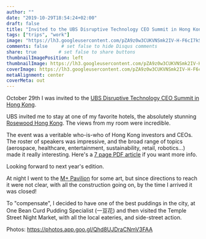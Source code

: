 ```yaml
---
author: ""
date: "2019-10-29T18:54:24+02:00"
draft: false
title: "Invited to the UBS Disruptive Technology CEO Summit in Hong Kong"
tags: ["trips", "work"]
image: "https://lh3.googleusercontent.com/pZA9z0w3CUKVNSmk2IV-H-F6cI7kSI43viOTMwGG9hyQ06TPjiV8H55TJeBtueagzu3b6Pjv5gid1ZxfYrdbTdcrQIZFm9mmVew6-lLtTTGjUyqcbE4wyuyxAujHLTEodd5zu2m-rec=w1920-h1080"
comments: false     # set false to hide Disqus comments
share: true        # set false to share buttons
thumbnailImagePosition: left
thumbnailImage: https://lh3.googleusercontent.com/pZA9z0w3CUKVNSmk2IV-H-F6cI7kSI43viOTMwGG9hyQ06TPjiV8H55TJeBtueagzu3b6Pjv5gid1ZxfYrdbTdcrQIZFm9mmVew6-lLtTTGjUyqcbE4wyuyxAujHLTEodd5zu2m-rec=w1920-h1080
coverImage: https://lh3.googleusercontent.com/pZA9z0w3CUKVNSmk2IV-H-F6cI7kSI43viOTMwGG9hyQ06TPjiV8H55TJeBtueagzu3b6Pjv5gid1ZxfYrdbTdcrQIZFm9mmVew6-lLtTTGjUyqcbE4wyuyxAujHLTEodd5zu2m-rec=w1920-h1080
metaAlignment: center
coverMeta: out
---
```


October 29th I was invited to the [UBS Disruptive Technology CEO Summit in Hong Kong](https://www.ubs.com/microsites/disruptive-technology-hongkong/en/overview.html).

<!--more-->

UBS invited me to stay at one of my favorite hotels, the absolutely stunning [Rosewood Hong Kong](https://www.rosewoodhotels.com/en/hong-kong). The views from my room were incredible.

The event was a veritable who-is-who of Hong Kong investors and CEOs. The roster of speakers was impressive, and the broad range of topics (aerospace, healthcare, entertainment, sustainability, retail, robotics...) made it really interesting. Here's a [7 page PDF article](https://www.ubs.com/microsites/disruptive-technology-hongkong/en/overview/_jcr_content/mainpar/toplevelgrid_1101190985/col2/teaser/linklist/actionbutton.1111059175.file/bGluay9wYXRoPS9jb250ZW50L2RhbS9hc3NldHMvbWljcm9zaXRlcy9kaXNydXB0aXZlLXRlY2hub2xvZ3ktMjAxOS9kb2NzL3Bvc3QtZXZlbnQtYXJ0aWNsZS1lbi0yMDE5LnBkZg==/post-event-article-en-2019.pdf) if you want more info.

Looking forward to next year's edition.

At night I went to the [M+ Pavilion](https://www.westkowloon.hk/en/mplus) for some art, but since directions to reach it were not clear, with all the construction going on, by the time I arrived it was closed!

To "compensate", I decided to have one of the best puddings in the city, at One Bean Curd Pudding Specialist (一豆花) and then visited the Temple Street Night Market, with all the local eateries, and side-street action.

Photos: https://photos.app.goo.gl/Qhd8UJDraCNmV3FAA
<script src="https://cdn.jsdelivr.net/npm/publicalbum@latest/embed-ui.min.js" async></script>
<div class="pa-gallery-player-widget" style="width:100%; height:480px; display:none;"
  data-link="https://photos.app.goo.gl/uT9DdrqGqbDDq4o29"
  data-title="92 new photos by Jorge Cortell">
  <object data="https://lh3.googleusercontent.com/0uu8zH-LuX0Dt5M_XAWzW-I45gGl8xFsOsvLY3ZT4BHwKbyGXcoPoKJgnvnrf6JREQmSKhZjmU8ArNaKl8ruzZa82fM5f3mJvDzCxsPywEFL6--ccMalnB_YX9vbrZIUcqjzOLs3jHo=w1920-h1080"></object>
  <object data="https://lh3.googleusercontent.com/fAUGorTxFnDY5UZw0LcWldplZrlaoC104yIZb3pw2vTjOZ-iSq7Y9wz9KzQ6FfGnT9COcOcGSgzp7ys3GlC5ISw22N2gSDqtgwrDb2EnSqQG89dKz7yEPhasKdSDZfoWKgRMEQlnnWI=w1920-h1080"></object>
  <object data="https://lh3.googleusercontent.com/H4MBREURRylspIUL1klkaSWvZEKgaMHfxJqRo9RKDKHbk_YcPRe_Zuk5PP5hUpzu-OpI7j39Fb1ORzaZlibbjV53UTO3ZBwvYbiXsRFCsyEivgkYQl-IncWEWf-C5VYcjDPnLPxADSo=w1920-h1080"></object>
  <object data="https://lh3.googleusercontent.com/KcX6O81LrdqAAHA_bA-1JZUW892Wn39_vvUSpWxgGn5Ib3sMXRg5t3esnv-k-o3MykZiPaKK5jeR0YiW_xo1UiE9m1iHMcBhKyz36I3g-ZVtFwSOJEiobBToQk677RhPKxVm-vrJDNQ=w1920-h1080"></object>
  <object data="https://lh3.googleusercontent.com/hDLwNz9WpLFyMZxJ3BnZeJElTKQbzjCse_48GH-X3VGFIBpxadUuEpGCg4xlXq7tEtEfiY4j7SYS0vN6a3ooNvlM6bkI9oX96Hc3ud03Gxw_Al9QxQObNtrp7OwJ4SO5qtT8E48xHiQ=w1920-h1080"></object>
  <object data="https://lh3.googleusercontent.com/z21YinL0C3frj6MFwlF70zDwyXfItRTINYXlHMeOpeXdHF0gWcT8JiHGABG3AT87kGQ6mJpkNCIZ6Mu-xmrmE7uz_2mS1AVsKd3qJF3BcbrvfNEU3bTaBjGlpsnDk4-0_8LRECAiEhE=w1920-h1080"></object>
  <object data="https://lh3.googleusercontent.com/dk3tHxFOL1k7My_6QWaNUFwv5gvpNBpNhytZ57Cgu3p4mX7pwhFsj8_8eOV8Yts_EyUkKPRpzQ4pAmgTNIU9D-JNYt2wjXj74iqTr6FQvQj_yCqBM4m7-kXfeyijwP75uNeMUMDeVTY=w1920-h1080"></object>
  <object data="https://lh3.googleusercontent.com/2ppi4_PucrcJliVOI1jozkaMCyDu8o1XbIRL9JS4QhJaGd2Zca3iYkZv7PF41QCxZbWxRONI81MyTDhbZoRYcdivZzSRK7Bz5qSWtZVQ9UxXZjz0k4HFyahmdBsIp_m_rD6QX9Bh-cY=w1920-h1080"></object>
  <object data="https://lh3.googleusercontent.com/4T-DHQ1lORwlQ-Ew9nTFwyJYEfh-yzh7ZAKxfon18dCiA0Bocadh4yCUCwYyVCQ_cKArpYGP3l0BQe5T9Piq9Kc5ZX5FZOYk-L5Q00Vlm2ij0x4pOQ6Xq4VIa2-nR7MK8Zzrj2fzVuM=w1920-h1080"></object>
  <object data="https://lh3.googleusercontent.com/fcsndvVJOzpqVX4GmF1IfrVO0qFF7JWN0xHVtp_5d-FfJMsgg6V-ibuy4qzue0qN2DqD5GLgMd_vo4LYE7_v1RGgRH7zbN9r2B5c9fLcB-bVLDCIZBjxb51ikVhwbWhdCzcB41sPVPg=w1920-h1080"></object>
  <object data="https://lh3.googleusercontent.com/pbg9-2l71dNcmkC4CWV38s3hDZZ_iZP6fcIARy3HLTdWdTdFp4xG62ffBRxYAuq--shhiR1z8iEW8HNE1VHRvYIoKkVv80UNSpGVVPdz9PrkQ74XDF8O7K1LL0bzUdT5fHIKG_B1IUo=w1920-h1080"></object>
  <object data="https://lh3.googleusercontent.com/ojBPIP0tuJ358wbywFTcpRMyvF-jL7TS3YJ7a1cyqZvXq1nXR07WHdCUVOMTZ7BwBzJUazFTKDFGOgNJk7sIH7SESsCt98Ed_jUYnxt7_WbM4JzbesC8PZD3K4lBbYxy4cX436CrMHY=w1920-h1080"></object>
  <object data="https://lh3.googleusercontent.com/j2bd49uuOn5rThd8ZoxzYYhYIb4j4tYOJ86G2VuN873Eb5ts_cdzjy3Bh8XtaSwAjS42asEmP8WS2gSOlJUOlHI14ysJq0RrgDToZTwgt_682RIEFsELmiROYw4cDDVfQC8l8K5Lwho=w1920-h1080"></object>
  <object data="https://lh3.googleusercontent.com/-mLYjDT7r1MJ38RrA4ksDcgik40Ona82vge_6tkz09m22yZEFT2_cPdqqICneYdTRqcKuz8aOephjMn_PczLLHCMk1tV3zFhKZ5bOsTjBUKAXWdTPLqnJgQ6uihAThXyxwM65wOeb-8=w1920-h1080"></object>
  <object data="https://lh3.googleusercontent.com/-4qwGa0jpYlsBd19jEeS62LmYWF0_TMbpszPx9SsBIBcmz42ogSX9zbDuEQ-a4p5kF1XDU0bygLQrvXZEdzYLAUMBN58pNAx9mGygKGz33lZXKUuTrXj1OQoM0e6BgdBfgBo_mcSRR0=w1920-h1080"></object>
  <object data="https://lh3.googleusercontent.com/rAlGzgmp4Au-esl4y80Ge3nxaDIwuBZu8hMB8RAiCJ1ZfFcYTsg6IAMDVSLdMoQBNfskdvILlH0ZpvwYd9lAekfHnUNDoS4kBriwqpRWpROSzMjE1CuyfhiRKWm6FtKv3afujnBpeYM=w1920-h1080"></object>
  <object data="https://lh3.googleusercontent.com/kxYFgmokvODjifdYg1EMC-mHcsT6IjAKqgVkHU10vP2wxGAH01yB4oFUuPUTzMeWa08GMZJb0BJp2niVgwWj3yBFbnfrqnELMWBBiQkoMDVIBoUZ_byb1JUNyFfroRMLDUzXpw7R2lc=w1920-h1080"></object>
  <object data="https://lh3.googleusercontent.com/HTVptxQgWJ7uspluKtmI9Sc04rPrcA4qQoLSZOsIojErflVfr2zAGfbbK1nLVosTANT1zwqHfGvhn2JDQ9_FOVlIU0sPQJzf-qQvxQMnQzE02AHG57JdfTFyunuYR2gWvQldZ8e-nQI=w1920-h1080"></object>
  <object data="https://lh3.googleusercontent.com/TJljrXFOCKlBaiuNwyRNxS5qCwI_CMX0dP-0NvVetOoxgc056LW_Ol0KOV94hDwuw031VCJkNUJwVnqhDYIc3N4wTOdHIFiP4IyhFP_8hYxBHj3vmUGc4_RrKuvCs0vBCrzRBl3VdcU=w1920-h1080"></object>
  <object data="https://lh3.googleusercontent.com/fSZGwTp20GCH8q1QwEE9KFNtZDq-Qrmhdl089M6390oCtPqRDd408iY8eNdqJolgMW5KYN8q-vnfLvWa3biR0TeRN1BY6M6R28ml33vSGofYBy-w-vcSxYnOO0YCq9xVMoaMTfqM6Ts=w1920-h1080"></object>
  <object data="https://lh3.googleusercontent.com/KP-u0fAurJ2HL451r72dsGx1RT4PgPvvz7x1loNg2gYEm5qpivYOxDSOSe9OO9VWgNyJpaf4RyBaYHJeQoakE2910SCCib-VQ5Lq9jTtZaKoNcZHFqxUpyOTcF0RBhZC6L1BwJEg87U=w1920-h1080"></object>
  <object data="https://lh3.googleusercontent.com/2GwPX8BUfWFE992Uc_Ipotw0tduyxjHLjQwbj7iLwaG22L6lkNFUHPCZO5NLwXbB5nlvgEQj7Nc7t3Say22N_7DuI1nIFtWqSxMz_995cBOwkahHmZI7irkkFssRgQx81PyBVNLIgGU=w1920-h1080"></object>
  <object data="https://lh3.googleusercontent.com/uT_KlnLijo0Fbwg3tN0r9RvJMIZmP4KZ4n1cqNKbA1QH9AQeYq9-PS0u7QRub_H7ZGQt_aBO0t484qWLRy_dvR3zNYuiG8PM2UFeVUxTdVtmdt2430XYVsqibXGlljC_JJ3VBhHW9IQ=w1920-h1080"></object>
  <object data="https://lh3.googleusercontent.com/7KvJadxSBRxPiTgZ6C0vOl0ohiHtU2ceBJc_3md6-8x6mQwMACYklXaQdYQavHgsvMAB0MOaMTqPoi2wjE9X48j_GEjmceHX9OeCeLDneqp_heSQaobQJ8XhhTxhlO6jIbAEKPFb-Xk=w1920-h1080"></object>
  <object data="https://lh3.googleusercontent.com/H-t0tv9K24GJxvlsQDcmxcX5wevgfNHqbZsATbzw3T9kjZJapYykTt_4YLTdStH7IgymcHgOEBFm6IahHDtCvBtN6HNfDsqMkZynucHEVigbiqLsWLVM9qPgy5gRlSEA7B7sIqOaW74=w1920-h1080"></object>
  <object data="https://lh3.googleusercontent.com/wNtve-m4xouRoA_RWqXENx_QBRAoY774Bp1CieUfHA-MbVAeGQ3stBPodHOUJrH3K0zI34bRiA1dxXlscEt7PWlWClmM3bMrKg5gcDyHEIXngceW2QjJj52xCVdx0NBj_q7WXX9MJCU=w1920-h1080"></object>
  <object data="https://lh3.googleusercontent.com/zQHrjjoDerOKWG1QINtUbAVtZmWS5WUFX8Ps7Kf09_6PKnAlSIh8X0m7aoBpnYAm50oy_1u5ImV5YDygOzyQkyDNPk_XgaVAkopoO10NudwEaBH9mMobA7b8Ou05G4A8YwHFT0dia3A=w1920-h1080"></object>
  <object data="https://lh3.googleusercontent.com/7FOmQfnLyyo9oZ7IEO5Ux0AYRUvznresieNqLK_X8fLTzX5Xt3YGqa9PuXf2OuxE9mf3AjbVS602_UiNcY-BxqQvXC37K1QQkFr3ddekhkUQe6pCO6xI4m0RynDGazf85priP_n9QEA=w1920-h1080"></object>
  <object data="https://lh3.googleusercontent.com/fZ44FMw2tUZddBYzlam2s8rIoCDkHqpkMg1Foz9KkRJ5B9jv27DswKxMRLv3DlpYguYFGbPiDXNPI0qLTwBzWj2FvySDAPixXR439zzc3ddmcIUZuxj8Hqvg5LJQP1ZhqKZ2SZATs7I=w1920-h1080"></object>
  <object data="https://lh3.googleusercontent.com/EG9WD4RyTSX3u0oX9szLpu0MjfcHQYo73o_7H0plyPwL2Jx5leVRYE9I0GkEfd3mzjD_jgUFW-vl2vtFwlfGCLbJZ-ynXgk3YC7E-Mev7oB3rKVIy75pkW0cgqsTJ_OikMRKqSH0sGE=w1920-h1080"></object>
  <object data="https://lh3.googleusercontent.com/B4ySu5GCf92gXQDKlidKoEd0Eh1yM190GjpyoIDwDtOAmays3xQtC4oPiyantbC6IzsjrZBeIqrIjDp7Ei3JK8KFlel_5pZlmsfAIOUrcUhplvrEkg-yZVN4mc8nDuWDXFuZbW4RO0E=w1920-h1080"></object>
  <object data="https://lh3.googleusercontent.com/_daKwLNmFAWmJARtXxpsxZZ9Ix3F7nfodDwE_obCRK_io4wA0TYaQYSrN_Rlyb2dqolk6ZiVs85RvtZ8R96CwkbDmAbgmjjgkw44d6n84ThQsWwoLHfGVqyCyrSVtMAKOtUDGrUJiGI=w1920-h1080"></object>
  <object data="https://lh3.googleusercontent.com/_2YB9y-E-1c3ceHVZ4a0n6r9sCPxNq1LG9IT2DnzzEAM6TEeFkhdvuLs6XUdDM3abUL9Rmhfem-z6DWf-9K1i4MLoQOt3Gs8ojvHhRmDxvpHOAZZFxeTT5N9mvteazhAYnKzzpLK-7M=w1920-h1080"></object>
  <object data="https://lh3.googleusercontent.com/9bMKftyS2b7LW64foh2dPvVmeDKcPQnU-LHHclGSffNyXzSSzMsNyCv9g_c9nxYcBSBnELxPHw1GEUhLM42GGI3g8CTtyD-oXho6UmEh_LayKPkzfyD9apJCto6QXb_rDApmEeUo_20=w1920-h1080"></object>
  <object data="https://lh3.googleusercontent.com/0Qb6DXnjkJaUm4Kctj1J584eEvdUl-gFixRvtqkBeAN5WBcezMsBqnlsmPs8SoYaarAZdf5E-Vt1CAN6WWjHYsXje_dZSINhAANLGeaZi5lRN_d2mBkHSHnoeD300uKnfw3pugvJ9lY=w1920-h1080"></object>
  <object data="https://lh3.googleusercontent.com/UycdDPARDoN-9Z-Nbi1j3poR1Zr00_BnqUMHFa3cWaN0zQ0X3-qW6UqSgcn-DzaDBbSpF2dXRhe5MfYO3h7JWwUrqP05je6hcbHTw317QUPbrwwOPS041K_vPeF7QzB7Gecr64bJn2Q=w1920-h1080"></object>
  <object data="https://lh3.googleusercontent.com/R2_QTMYI0CNurFU2BMgbD0e0pY4ZN5SnGlYrBqcJLILRrU05OfzdgWLG7f7-vndapkCRA2ynQRFWsJOd05TSNS1w7XBmM5gUXK0LSoxnIRhLSIkajT_vxQ0l3dcI59JGN4LphmYIUwk=w1920-h1080"></object>
  <object data="https://lh3.googleusercontent.com/99fSZsKUn_OPjkH8rQNs5GuKqWSgxcbz5nIpwelWc6vrwh-vPNhikpShOwQlhnQIjTPabEwrJfOtySjtwtOpDt4FtGZfDyBCIijNd6ceJdUFXBcQ2osqxxBqppOwO2dXIcbn8LqQ3V0=w1920-h1080"></object>
  <object data="https://lh3.googleusercontent.com/D2iDkzFH1AjAi9FTK7GwkpHkbzi7MGNGSNHNJrasB1DeiYO2dKaw6RCozXA7cP6fWW8_62RGpdgx12kyeT30B71gACAv7EwwhmBfW9QU2d4X-QmTwcQ82_N_AxKZpSq80gSqJvxVMNU=w1920-h1080"></object>
  <object data="https://lh3.googleusercontent.com/Q7qB2o5M185dzfU3Ze2Jr-SC8z0pi9ws-ccdxiGdn5mbEQ2Zntso3dnp9614CXXWn7jvHI7ZWjoFgT-4LUjTkDxzl9uzezdBgxBFnHWrO88gHrEIRU9i0IwamMd1YxFnOwrqNODAu_0=w1920-h1080"></object>
  <object data="https://lh3.googleusercontent.com/y-0D-cMtLKEJCW3OGyJddN9TDYtmfwdyC8fnT7XUv_3TbL_oq18-ud5PpaDG3Fhrp9qdNRYGpKUPGWdVXZYcZGc1KCAHtDU3J6cjmUOan7OA5EehlNOoIDubjkxeuaDsP22N-L7IlgY=w1920-h1080"></object>
  <object data="https://lh3.googleusercontent.com/ie71A8-4SWJf48N2uYikeNQRMqVicwBNAnRQ3Bx3WNUtj_rjUBZogeKtPnPkcvyzNDZGj9wsp4ZdQwE6dvuM1mShkXzvtcSeIzMkuSanOr9-zGUD0U32ru1nOmpQYkgphX1f4W5TSu8=w1920-h1080"></object>
  <object data="https://lh3.googleusercontent.com/cIJZuyzZ6Z_RPjJRkxvEUObReC1qMvuguaZSOTxbectH9snjijR6vxLI86_PUmN0KMjhHSk_ntuT1r4qImCUoe2mmWfonRYcniBitcLKdbGeHC0ubtCZwWYcFDTcRab9PfgKFOj4KN4=w1920-h1080"></object>
  <object data="https://lh3.googleusercontent.com/NONylfO7AvwIwVpfVcISvj-SlrkNQgXzn50X53Cb-HZqxEAM3rpaT_hHzLHKReWPi9srMEKnMh3ibJXTHKS3nj8UPlKD5wMxuXp7Y9Qxig66xO7ML6oUCL2r8HV3TBkJEJWpXMIg6nA=w1920-h1080"></object>
  <object data="https://lh3.googleusercontent.com/Fb2CsWEnpwGgYRzcbVoQgiH4aLTWV2EQzxPUZLkiB3W5VRnYEXg3q-QgOg45dnNnIe8d-1l1jdVFwD3SR-HHCXxFxvgB4awrHM6ehVW4yVp0PZPpkkzUUwWK4II0cuFmqefJ3rAP7ro=w1920-h1080"></object>
  <object data="https://lh3.googleusercontent.com/-enf_PLbFY6EWfE_Bqqe9af_zYJS1i4uCiemvzmCXLGcF_mK8MjcmeNq-y4SjUYYQ1XqeuTCShg2EFm5NZtUJVVnWxcPv2FTOTQ5iXv0anKspuKp00pPvKgH5Ccxgusj00PuV3ZRm5A=w1920-h1080"></object>
  <object data="https://lh3.googleusercontent.com/h9OpSdSIOJWI2qEfd9O50QorjkhDhJiqT3RNticmF1g3rcvWJAAN7DCiJKs7dbRkmvOWAVH3h45Cck80wdu1O1izrw0QAWhEZZ_46_Q4ezCWjcN7v15GBY7REviIj0-_x6lt0rIi3Fs=w1920-h1080"></object>
  <object data="https://lh3.googleusercontent.com/Y9RRPZk6_px70NsW7cp9mgD-1WHQHrKopvUn5yDW7aMR5CcmEAfqOMOd4BCIw977MEtEPDN_SVHMa2g6LW-aKBdjtcp6wgqPjxmEkwCm-kXZrg9v8TmS7q7R1GDr2T9M20MeQudbsnU=w1920-h1080"></object>
  <object data="https://lh3.googleusercontent.com/v-ZU5pp-jxB8PfOFvP-M1VkKtyU08JipO8F2AO6XbJt5e0eimSDfDsn0UqksmnDynfe8kk7hsI1ybhxNyqRH3bCdNjMZFjLyJs4PAKM5yhZrVejDkrLsjs4SBXQdX_z9oexjK-NJbAo=w1920-h1080"></object>
  <object data="https://lh3.googleusercontent.com/h4ynqo4vcmtz9HlGnPRfjRVPh8ERe8KoxP3yEN5B6b9bXtmW2TwNtasyGGVj4rO0SGxPKzvgn0z8bwK5KuF8OmpXuucG_5IPC8IU7erTfo5PB09ijFpSgLpkX_aGgMotZ811AMXcM0k=w1920-h1080"></object>
  <object data="https://lh3.googleusercontent.com/f-0XmUHhEw4fo09WZOI_rOsivL7tX1BOLyqJPpHaGYM-69wyrMgH5GiMQ9oBB7xufC1J0FJ7NqkLYgcM86awZiJJxk6lF-wNqS4iArbmvUgZcpnUnXaoI04dxKG1gR6u7e6Ui-N1amU=w1920-h1080"></object>
  <object data="https://lh3.googleusercontent.com/EFcMFAasIjQpyt1BoFGvJZHyg-BUp-Q6nKaQEKMGP5PT0rioq_y8v7trw6rj4_qP9I-JEaUKdSqFvI57q1Xh8-IH4CJyX29OsU7IxUAa30x1thm5fPaNriWla51N0TUfHYYh4ZIZmjY=w1920-h1080"></object>
  <object data="https://lh3.googleusercontent.com/aM7_FdSgpKtdWgBNDnnPfgaZ3IrRKl4BhTlq3z42lrIROqMpJSZNPRt5wBHsqUfO1h9-GFVmzXBNlCl71f1A89XZTKQY5QCcnZ5kfwZ0dBCY_flDK9WUIFc60pvc6BX8QCHsgUUoobA=w1920-h1080"></object>
  <object data="https://lh3.googleusercontent.com/LyxgwAqQbOH9m3fqYdIO7VlcyKPH0S3qV2sWEn-5UEhBNHdmPY_RwPKmpfP40u-SId-ZjY0i9VJzkShUQnvtREk_tBTEVworywWq7HBiPgHMgo51AMp860X5LBQ5EKUHU7WjsWEjyNU=w1920-h1080"></object>
  <object data="https://lh3.googleusercontent.com/pEHc4EUR6DtuS6lagDY9X0G7OucWJUBqOgtZzU4zgw1df9-nMyLdYMxixak4KQWDAk_2NI-FNQW4VRNDH2Nnm_WuYvw9ruecx42xoxTTc5tLMsZEbHLLNQxw8YKmC0MX6KiAgMklvaI=w1920-h1080"></object>
  <object data="https://lh3.googleusercontent.com/MVcpPO12CGmd0OpPrhz-hvUTXTzzqHRHSzJYJSlNRhE3reQ7C4A5buAw8i8uL74XNYjF4GJgPwVCcNWKqHUhcEKBpyNP9BQvfVgh1giIDFHZuz2zE4FLqlTIKu7m8NI3ESsaHUyG7JU=w1920-h1080"></object>
  <object data="https://lh3.googleusercontent.com/PcDKOV6LMvdLFzI6DSyILvd7V5Kf-yL7LlxFZzmlX91X9d8Z3piri7eEVAKhv8zKudpuZ50pXiiWIN7dcUGcfwlkDDpuTQqZ9PBktiwGj08mH8dwEZlJrhjM0cLK45_Urix2fIrdjNQ=w1920-h1080"></object>
  <object data="https://lh3.googleusercontent.com/o2FRYpKjVq8wurZS1L2Y1xxQXQXqTbob2zde1DVf4r2G7Ql-_LEtNKB1Twf5G7MqREUJwiqWe3Nv_miZju1F2TuVxj4SHqnuyw4acidgu8J9SX-fd58Qcfo1FAiFSsRPZtNbPcHqx6A=w1920-h1080"></object>
  <object data="https://lh3.googleusercontent.com/xVB52fBvYr-dij5AZRnPbV5V23wNTDhsRmWjkHDFPMKPGasZHk-BmFBzuK7EtWMvZm52D7bAf--r_7GA1pDj30I_WjmePgSsoWQzvt1EHlaml-mSG5BiGnDKPJBp01W4QXDDyf3iVyQ=w1920-h1080"></object>
  <object data="https://lh3.googleusercontent.com/g6dIKecEE7oyA72UcwokbnMIPjQWnEgMjQMo4582bvdALfez-D7zlfaIn9ipq1L4CrefzcfIjKGGKxxvmSPnTg3vUwBPRBZBa_Z6FM5UDiwWEqOv9kfQC7FyTWGEfflv0DgbB0xlEJo=w1920-h1080"></object>
  <object data="https://lh3.googleusercontent.com/RbdnjhOUO8qxFzVy4YlpAOoXmhYRgMF42E5HNv56bcxagEQMGt7txoyuQubfZfpK4I8BVpse1lI6P0LHNOSUlPMJ0euz_iCx9QMVcgUOQ2Oi1UEeIzwje_qCYCMBN4EY1vfMOtD2qkI=w1920-h1080"></object>
  <object data="https://lh3.googleusercontent.com/6qGS5luRTKMpZo7UXKfGdTdyslWno_gRBDxcMlIBDyIRAC1-bh6v9bgKfiUtcM0eTyJruUui92nR5UqzqJwrZkrHnb5aWFyHQx3GKl0RSSS2LccqLWefLBaFzYwbXbcccKjhlP_9RmE=w1920-h1080"></object>
  <object data="https://lh3.googleusercontent.com/KV-VbmE-zd_gC64pHkceHaLnAFgq3L7lYkx_UC2iQkhCEKOL06Y_DMrSorW5OnWjzKx0Wzxh4Wcink_yEdrJo_pi7wBVbBvGnWU1S8y9LsLb-RSsL4uA_v9M4keoCXm1Mm0CuPRgDkA=w1920-h1080"></object>
  <object data="https://lh3.googleusercontent.com/VfBP-yfyHqagsInlBObiCd339puZadAb1pWMVexVd-d8HSDMown3IB1I4uWyiQn_QrYouXAR2EY3UVI_6qHjprNFuGaDDnYKBRTTurweZvmJtZwjOPyex25FgsrppOUYyshKK6PVHT4=w1920-h1080"></object>
  <object data="https://lh3.googleusercontent.com/8mxJPeq1d8V4uQwQDKlFAVBiVLA7voqfQ6z7KIuNTNvPWocwRa919j2fSDPrjkUXdeZ2dVvdNLF24t6GfN-7ljevlj2BlYvll76lDkxZCyuvIFRT_uEIKgl7MlPrTDcqB5xt0nHfsX0=w1920-h1080"></object>
  <object data="https://lh3.googleusercontent.com/x-n5_sP6nz3RsUPB3CQFmn_Sc_QHgJEVEqnjg5Qeakg9a8gmMXIClz_Do6lTS3Wuqjo0dADaOkQHP9HBfE871qFSYhru4JOW1Rp2xbXl0h7kK-AKeG_CmeuIWouHB8Sl8OD1nmnrtes=w1920-h1080"></object>
  <object data="https://lh3.googleusercontent.com/_5TeHFxNzMA1iHY7cT-2YB5yhDbTCskycHmygf58qv0F7Ywr8ZbtaYDbZ1nDL-K2QWW2qtdHDhvcX-vfdQ7Rb-ynA5sejpucls3rxfiR4z550QAVgLRDocJWE-ZbPyiGt1F1N9vlOvc=w1920-h1080"></object>
  <object data="https://lh3.googleusercontent.com/SlxxrN1nJQLGGLaSOwc6wz_C5i1UMgrw4jx7OkkglrN6o5MnKfKjzUSHhwY7ggJSt3NbhKy_wBZFPGDQUBRefUFzAI1plZelpB9bFR3pOuny-JoNGY4nv0CoReKLqOfvhMihgX2HFmw=w1920-h1080"></object>
  <object data="https://lh3.googleusercontent.com/KRR87fC0ZczxNqt0uoL5TwRcBRzNWgrDLbQddAysTxaRG4wbtkmRc1TytuDh1K4B6YlN79b6hEGjkZwrgrGmW0mgJJLmNCYlAuQRQD7K4g2KgOYU4M__jUpEmxmfHYHnwgbVS8yBO7I=w1920-h1080"></object>
  <object data="https://lh3.googleusercontent.com/HxNVo31egyOcsB0OzQlRWYWcrsk3jirEhxN_MgwTD13tuz0z3zIFfZLjSQe638L1rgLUshAZt3UErcXxLxWLaSgLeSBv0FRM40-Q-s0RbG8aDQ4BBXQuQNYHWJEtO_1Tqolpbb__oyU=w1920-h1080"></object>
  <object data="https://lh3.googleusercontent.com/NWDvIlJtoBGZZjbIg9FEoif1pW4fnq7gXjq1vhBy0lzcfquKUakT4logNvo4uAfXMnTQ9f3_sC5ZWDQg2hzEAGTm92yYll3z3yKPqG0HNck-jBGsUx9kK_6eD8qj7BrOxC5GjT4TIec=w1920-h1080"></object>
  <object data="https://lh3.googleusercontent.com/FKOicAnr9lJT-qHu2JTX_drc1ItZ32wpMQ62Zk3faKI2JT0OQIr925dUIvwPviJwQExa8ACnz9dWmkrx9YABMFeggBQ5rkErnm_EWdinstS4e6PnXPMuPSuNtxjHnxwBTrBn98BrUWw=w1920-h1080"></object>
  <object data="https://lh3.googleusercontent.com/90bjiIcj2chkR9-9dU9kOpiKqsihYCbiMwYBYcBt0gnGsc3-DXDm7eb332JBaXRpMbHOn5i_CrHKFPRb2wTsJ0IsM0mC42brrEuTQ5zoJowN33AKneFFiKr1iAgUqir601Xn5IEBEO8=w1920-h1080"></object>
  <object data="https://lh3.googleusercontent.com/VPVTEUc1b5rrbZADbcb8t6dZKet5EPSffn1AJ0GIRyPXw-tBhlEzpdUHzPL0QeOlBuCvOb9FCSMwrUPr4l50m33O6yIzFS6tDkq9kCkneBLk1NkbbdoD9daDE-twBLwPIqQ4bVsP9ZE=w1920-h1080"></object>
  <object data="https://lh3.googleusercontent.com/DxMieDxiqxOOWRuONAc_XmJGu3u669hPYESMJHdMgquIfF8l-n1UOIEc_12ekujVr-MpcJosmD6q-oyzOoMJMl60qfWbcuJb3XYbaAtFb7Xjg5TOwznEc5S742iTW8ZQVEdH6fJouXg=w1920-h1080"></object>
  <object data="https://lh3.googleusercontent.com/sw8b5IXMW49aIsaEim8Q5p--_i2hzPv8HtlvZufDM7mcLvE6CNtGwTqoA1p-KbcAVIkalwJbewJ7z355fEENvEn1LuZKvqqmmqXxjyVsRjmbubPjI425tv0TLae8vz0y4U8wyKVXEtY=w1920-h1080"></object>
  <object data="https://lh3.googleusercontent.com/1JB4zyeUxvnY5TFWoTIMxedZX6k-O2DJs-AMBXrV7KYjRTGVnquc4Efw6TRRUzbccf24g4ESAk7RIscd0RDG9X_IAoF_mvycfPu_8vhIp3uhj-F7yqBNyS5Wm_71ZXYHlbdOtkJ31w0=w1920-h1080"></object>
  <object data="https://lh3.googleusercontent.com/Q18gnghZoUV5kAfRMjSlJFdC1OpUV2DYSjj51cMHTch-43_ej_9ZcE_tsvfho0N74jFD1Cv_OnXFE0bqd-x6DQExtokSoKMUQQF0_zNzw2cgJkCIJHudk_GFszzKu8AneSEMnwxh2rM=w1920-h1080"></object>
  <object data="https://lh3.googleusercontent.com/k-5dHMAg-cCY_UHNNwfsDRLTuTs9laKE8hN__-yTIGDDr3BZ6k_-GlRz0_cQ0BYE2fEH6R0vbVAjaZIhlsyqsDEdo3abNITeQNBWjjuPAz_pzoq3wXV3UUw0fimbmpHauuw7lSZdHC8=w1920-h1080"></object>
  <object data="https://lh3.googleusercontent.com/0o2CWSRF7VUMvQHylULa6r5uD6JizEy6jQFB_Yai073kZcSiXk4IlWHnOxKTApDZdbl7VvLiIh6UPmFmpnSb_cqn8-uov7-Srs6kQjmrjofV0iN4Ctj-E2dHlEfJnsRh4jtWGKKuye0=w1920-h1080"></object>
  <object data="https://lh3.googleusercontent.com/2hT3JM6rpmdYEQHslSL4Epk1FBSZGzg2pmcpnNvIUgTvjRaVGNXKDUwRqUpQ5scsP-_6ea_yj9zhT4poAx1sZBdL-1SWuqQ8z0ZwQ9jUSdD-DCdFC-DwRgvVWJcqMMPGtGIrAkPD5wc=w1920-h1080"></object>
  <object data="https://lh3.googleusercontent.com/VqBHQxthivYJQWcUf38xoPYLwZ0kgw58Xgx-NVBGujurI599a1geVtDTi-vsVKFKIfzrBONCg0KsCyiuAEV_6pt3fHyN3clZhKWzbuVqdks_WdUYV12cwuMXJRW8Qa96tPa15dx_Y6I=w1920-h1080"></object>
  <object data="https://lh3.googleusercontent.com/KAH2XJ4bKzUr6r5bBWgnwlL5PXMbuf06J0BfKNHSErBRmPZtMJVj4HSiUNuj-ljwZTN5TXF8Q1Fat2lF-ta61UquMjN7ghx0Q-OoRlzN1iU8jHrQVlIZWhrOCZ8llBso7yHQwlphI1U=w1920-h1080"></object>
  <object data="https://lh3.googleusercontent.com/d0a4l9Xji6CExIXBijznTduN8RijgaQadSyooUlmpyHJ9nuj2pksca_xDZPaSFrso7vmdU-T1PYvvAgfoEWVPJlH5NpCPmo8v5uhijn0gVmZnnbaKO_K6ktx-1_OdKXVnb1aCRpgGac=w1920-h1080"></object>
  <object data="https://lh3.googleusercontent.com/BjCIl8Wx1ozcjiIywYgC57ziurd67_mI9NDgzV_C41Ue3cqKurIoBnJLP6Y6P6r44sArG2R6j6q82JObwdBG73qwcpco88sxYKwnVWrEMDZrCBcqJc1sygYZgifhWJn9hM0dNB-WBds=w1920-h1080"></object>
  <object data="https://lh3.googleusercontent.com/mFACDpUmtu9KTv19qkMSZtLpKSun_0pkkrugJU3pkl6VO--g0FwltFJc7Cn1_E6nVw86rXQDx4cQUNhofDdU5-ORgrWv61tr7hm4MhNCh3v4s1W4-1EpkZbJxlqx4n1Q56eU2_OC3RY=w1920-h1080"></object>
  <object data="https://lh3.googleusercontent.com/R7msB5DmhkX1oGmcAMxYY5fEiSbQTRQDwIVoBHohke74rZUVVNDRv4XvSF-lMRRJrMmw-8822EOud2nrdz5tgejYMwXD4sYSU4RFQH5UJPEHNcVmFRfbjMbUyPQQCrfJO5M0rKzkCXs=w1920-h1080"></object>
  <object data="https://lh3.googleusercontent.com/ovkX_0Dek6qS_OJ5DJhvcmZemb1orAOWnk0fIAmzTIqkpeD13pbBkMBEt5-KC8ZwPpWMBn5hw5MEnQVSzYdsa7nVc2N3Botm3fd_U6fK5nlJso76e-Pv4b8m1p2fa8Q_Eel5Xf0RJVA=w1920-h1080"></object>
  <object data="https://lh3.googleusercontent.com/YWTNCJ5LZh-Q-57oobSIVfrJaYEYiSB3wKSFkhbHLJat8YNGC2Pt30RW9phR0dqJ8938TIpEd2rcAoA2O9mHNuP9nYDxCqRpmKuu2TNNPXOiuWLDoBwm5DXIjEFnxhtPzv64CO23Z_s=w1920-h1080"></object>
  <object data="https://lh3.googleusercontent.com/YACe3g3W8FXzVq4NiP0NoqP1Yi83BEI3zAWKrc46MweYDwz7MHqzimKXgAQKCFXuyvLIqSeFyuD8wcjZptvy_Hah_NcMStO69FEruAkRG-rdW_vHXCZQHCe-gaXgKI6JwchH_jb0dIA=w1920-h1080"></object>
  <object data="https://lh3.googleusercontent.com/kxR9oykR5y2efFI8FQq8AUWoJFwE2F2LT5TbA3XG3dpGYWOBjgHLGqdQnKixa7FQoNN6PDkNc-njHhHp8XQ_z5N1vXdRbS-ezj19r9qX1NVI_qLB_TuhvynjtsrHmUplVVvPVCxjOMg=w1920-h1080"></object>
  <object data="https://lh3.googleusercontent.com/WflN4NAvJUwpbaADdD_S56nCOHgLr2kd1T-WXQHe7728aFoHpYYOyNJF-NqyBQaiJgSdUy-30LFZjuLCS_EPNhtok6hUJ5Qw9W9Esfty5VO2FN22PoO4XitvaHTWnzOk61kZ_fr9avQ=w1920-h1080"></object>
</div>
